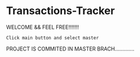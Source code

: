 # Transactions-Tracker

WELCOME && FEEL FREE!!!!!!!

    Click main button and select master

PROJECT IS COMMITED IN MASTER BRACH.............
